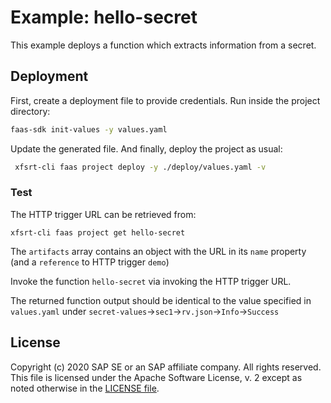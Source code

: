 # Example: hello-secret

This example deploys a function which extracts information from a secret.

## Deployment
First, create a deployment file to provide credentials.
Run inside the project directory:
```bash
faas-sdk init-values -y values.yaml
```
Update the generated file. And finally, deploy the project as usual:
```bash
 xfsrt-cli faas project deploy -y ./deploy/values.yaml -v
```

### Test
The HTTP trigger URL can be retrieved from:
```
xfsrt-cli faas project get hello-secret
```
The `artifacts` array contains an object with the URL in its `name` property (and a `reference` to HTTP trigger `demo`)

Invoke the function `hello-secret` via invoking the HTTP trigger URL.

The returned function output should be identical to the value specified in `values.yaml` under `secret-values`->`sec1`->`rv.json`->`Info`->`Success`


## License
Copyright (c) 2020 SAP SE or an SAP affiliate company. All rights reserved.
This file is licensed under the Apache Software License, v. 2 except as noted otherwise in the [LICENSE file](../LICENSE.txt).